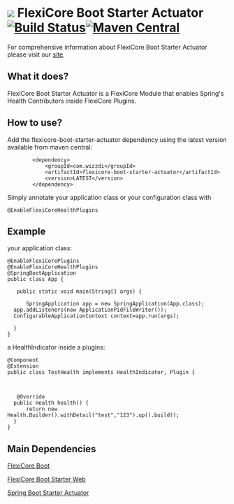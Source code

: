 
# ![](https://support.wizzdi.com/wp-content/uploads/2020/05/flexicore-icon-extra-small.png) FlexiCore Boot Starter Actuator [![Build Status](https://jenkins.wizzdi.com/buildStatus/icon?job=wizzdi+organization%2Fflexicore-boot-starter-actuator%2Fmaster)](https://jenkins.wizzdi.com/job/wizzdi%20organization/job/flexicore-boot-starter-actuator/job/master/)[![Maven Central](https://img.shields.io/maven-central/v/com.wizzdi/flexicore-boot-starter-actuator.svg?label=Maven%20Central)](https://search.maven.org/search?q=g:%22com.wizzdi%22%20AND%20a:%22flexicore-boot-starter-actuator%22)


For comprehensive information about FlexiCore Boot Starter Actuator please visit our [site](http://wizzdi.com/).

## What it does?

FlexiCore Boot Starter Actuator is a FlexiCore Module that enables Spring's Health Contributors inside FlexiCore Plugins.

## How to use?
Add the flexicore-boot-starter-actuator dependency using the latest version available from maven central:

            <dependency>
                <groupId>com.wizzdi</groupId>
                <artifactId>flexicore-boot-starter-actuator</artifactId>
                <version>LATEST</version>
            </dependency>
Simply annotate your application class or your configuration class with

    @EnableFlexiCoreHealthPlugins

## Example
your application class:

    @EnableFlexiCorePlugins  
    @EnableFlexiCoreHealthPlugins
    @SpringBootApplication  
    public class App {  
      
       public static void main(String[] args) {  
      
          SpringApplication app = new SpringApplication(App.class);  
      app.addListeners(new ApplicationPidFileWriter());  
      ConfigurableApplicationContext context=app.run(args);  
      
      }
    }
a HealthIndicator inside a plugins:

    @Component  
    @Extension  
    public class TestHealth implements HealthIndicator, Plugin {  
      
      
      
       @Override  
      public Health health() {  
          return new Health.Builder().withDetail("test","123").up().build();  
      }  
    }

## Main Dependencies

[FlexiCore Boot](https://github.com/wizzdi/flexicore-boot)

[FlexiCore Boot Starter Web](https://github.com/wizzdi/flexicore-boot-starter-web)

[Spring Boot Starter Actuator](https://search.maven.org/artifact/org.springframework.boot/spring-boot-starter-actuator)

